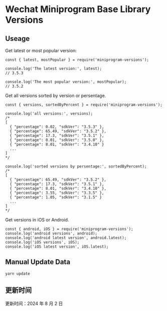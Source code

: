 
# Wechat Miniprogram Base Library Versions

## Useage

Get latest or most popular version:

```;
const { latest, mostPopular } = require('miniprogram-versions');

console.log('The latest version:', latest);
// 3.5.3

console.log('The most popular version:', mostPopular);
// 3.5.2

```

Get all versions sorted by version or persentage.

```
const { versions, sortedByPercent } = require('miniprogram-versions');

console.log('all versions:', versions);
/*
[
  { "percentage": 0.02, "sdkVer": "3.5.3" },
  { "percentage": 65.49, "sdkVer": "3.5.2" },
  { "percentage": 17.3, "sdkVer": "3.5.1" },
  { "percentage": 0.01, "sdkVer": "3.5.0" },
  { "percentage": 8.01, "sdkVer": "3.4.10" }
  ...
]
*/

console.log('sorted versions by persentage:', sortedByPercent);
/*
[
  { "percentage": 65.49, "sdkVer": "3.5.2" },
  { "percentage": 17.3, "sdkVer": "3.5.1" },
  { "percentage": 8.01, "sdkVer": "3.4.10" },
  { "percentage": 3.55, "sdkVer": "3.3.5" },
  { "percentage": 1.05, "sdkVer": "3.1.5" }
  ...
]
*/
```

Get versions in iOS or Android.

```
const { android, iOS } = require('miniprogram-versions');
console.log('android versions', android);
console.log('android latest version', android.latest);
console.log('iOS versions', iOS);
console.log('iOS latest version', iOS.latest);
```

## Manual Update Data

```
yarn update
```

## 更新时间

更新时间：2024 年 8 月 2 日

